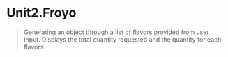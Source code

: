 # Unit2.Froyo

> Generating an object through a list of flavors provided from user input.
> Displays the total quantity requested and the quantity for each flavors.
